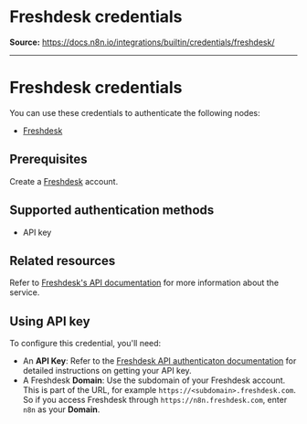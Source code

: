 # Freshdesk credentials

**Source:** https://docs.n8n.io/integrations/builtin/credentials/freshdesk/

---

# Freshdesk credentials

You can use these credentials to authenticate the following nodes:

- [Freshdesk](../../app-nodes/n8n-nodes-base.freshdesk/)

## Prerequisites

Create a [Freshdesk](https://freshdesk.com/) account.

## Supported authentication methods

- API key

## Related resources

Refer to [Freshdesk's API documentation](https://developers.freshdesk.com/api/) for more information about the service.

## Using API key

To configure this credential, you'll need:

- An **API Key**: Refer to the [Freshdesk API authenticaton documentation](https://developers.freshdesk.com/api/#authentication) for detailed instructions on getting your API key.
- A Freshdesk **Domain**: Use the subdomain of your Freshdesk account. This is part of the URL, for example `https://<subdomain>.freshdesk.com`. So if you access Freshdesk through `https://n8n.freshdesk.com`, enter `n8n` as your **Domain**.
